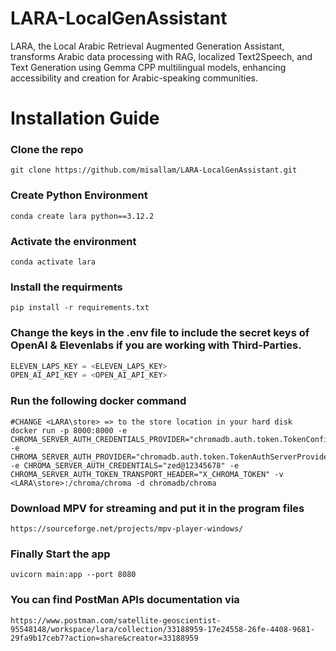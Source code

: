# LARA-LocalGenAssistant
LARA, the Local Arabic Retrieval Augmented Generation Assistant, transforms Arabic data processing with RAG, localized Text2Speech, and Text Generation using Gemma CPP multilingual models, enhancing accessibility and creation for Arabic-speaking communities.

# Installation Guide

### Clone the repo
```shell
git clone https://github.com/misallam/LARA-LocalGenAssistant.git
``` 

### Create Python Environment
```shell
conda create lara python==3.12.2
```

### Activate the environment
```shell
conda activate lara
```

### Install the requirments
```shell
pip install -r requirements.txt
```

### Change the keys in the .env file to include the secret keys of OpenAI & Elevenlabs if you are working with Third-Parties.
```python
ELEVEN_LAPS_KEY = <ELEVEN_LAPS_KEY>
OPEN_AI_API_KEY = <OPEN_AI_API_KEY>
```

### Run the following docker command

```shell
#CHANGE <LARA\store> => to the store location in your hard disk
docker run -p 8000:8000 -e CHROMA_SERVER_AUTH_CREDENTIALS_PROVIDER="chromadb.auth.token.TokenConfigServerAuthCredentialsProvider" -e CHROMA_SERVER_AUTH_PROVIDER="chromadb.auth.token.TokenAuthServerProvider" -e CHROMA_SERVER_AUTH_CREDENTIALS="zed@12345678" -e CHROMA_SERVER_AUTH_TOKEN_TRANSPORT_HEADER="X_CHROMA_TOKEN" -v <LARA\store>:/chroma/chroma -d chromadb/chroma
```

### Download MPV for streaming and put it in the program files
```shell
https://sourceforge.net/projects/mpv-player-windows/
```

### Finally Start the app
```shell
uvicorn main:app --port 8080
```

### You can find PostMan APIs documentation via 
``` shell
https://www.postman.com/satellite-geoscientist-95548148/workspace/lara/collection/33188959-17e24558-26fe-4408-9681-29fa9b17ceb7?action=share&creator=33188959
```
